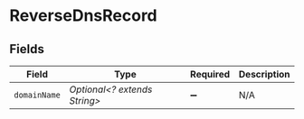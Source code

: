 # ReverseDnsRecord


## Fields

| Field                        | Type                         | Required                     | Description                  |
| ---------------------------- | ---------------------------- | ---------------------------- | ---------------------------- |
| `domainName`                 | *Optional<? extends String>* | :heavy_minus_sign:           | N/A                          |